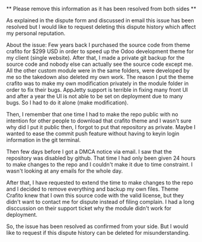 ** Please remove this information as it has been resolved from both sides **

As explained in the dispute form and discussed in email this issue has been resolved but I would like to request deleting this dispute history which affect my personal reputation.

About the issue: Few years back I purchased the source code from theme crafito for $299 USD in order to speed up the Odoo development theme for my client (single website). After that, I made a private git backup for the source code and nobody else can actually see the source code except me. All the other custom module were in  the same folders, were developed by me so the takedown also deleted my own work. The reason I put the theme crafito was to make my own modification privately in the module folder in order to fix their bugs. AppJetty support is terrible in fixing many front UI and after a year the UI is not able to be set on deployment due to many bugs. So I had to do it alone (make modification). 

Then, I remember that one time I had to make the repo public with no intention for other people to download that crafito theme and I wasn't sure why did I put it public then, I forgot to put that repository as private. Maybe I wanted to ease the commit push feature without having to keyin login information in the git terminal.

Then few days before I got a DMCA notice via email. I saw that the repository was disabled by github. That time I had only been given 24 hours to make changes to the repo and I couldn't make it due to time constraint. I wasn't looking at any emails for the whole day. 

After that, I have requested to extend the time to make changes to the repo and I decided to remove everything and backup my own files. Theme Crafito knew that I own this source code with the valid license, but they didn't want to contact me for dispute instead of filing complain. I had a long disccussion on their support ticket why the module didn't work for deployment. 

So, the issue has been resolved as confirmed from your side. But I would like to request if this dispute history can be deleted for misunderstanding.

